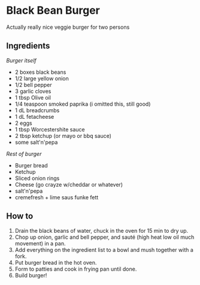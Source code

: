 # Black Bean Burger

Actually really nice veggie burger for two persons

## Ingredients

*Burger itself*
- 2 boxes black beans
- 1/2 large yellow onion
- 1/2 bell pepper
- 3 garlic cloves
- 1 tbsp Olive oil
- 1/4 teaspoon smoked paprika (i omitted this, still good)
- 1 dL breadcrumbs
- 1 dL fetacheese
- 2 eggs
- 1 tbsp Worcestershite sauce
- 2 tbsp ketchup (or mayo or bbq sauce)
- some salt'n'pepa

*Rest of burger*
- Burger bread
- Ketchup
- Sliced onion rings
- Cheese (go crayze w/cheddar or whatever)
- salt'n'pepa
- cremefresh + lime saus funke fett

## How to

1. Drain the black beans of water, chuck in the oven for 15 min to dry up.
2. Chop up onion, garlic and bell pepper, and sauté (high heat low oil much movement) in a pan.
3. Add everything on the ingredient list to a bowl and mush together with a fork.
4. Put burger bread in the hot oven.
5. Form to patties and cook in frying pan until done.
6. Build burger!